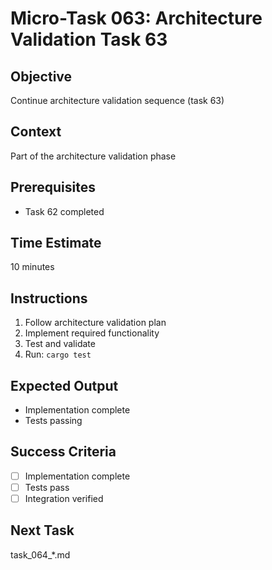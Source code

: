 # Micro-Task 063: Architecture Validation Task 63

## Objective
Continue architecture validation sequence (task 63)

## Context
Part of the architecture validation phase

## Prerequisites
- Task 62 completed

## Time Estimate
10 minutes

## Instructions
1. Follow architecture validation plan
2. Implement required functionality
3. Test and validate
4. Run: `cargo test`

## Expected Output
- Implementation complete
- Tests passing

## Success Criteria
- [ ] Implementation complete
- [ ] Tests pass
- [ ] Integration verified

## Next Task
task_064_*.md